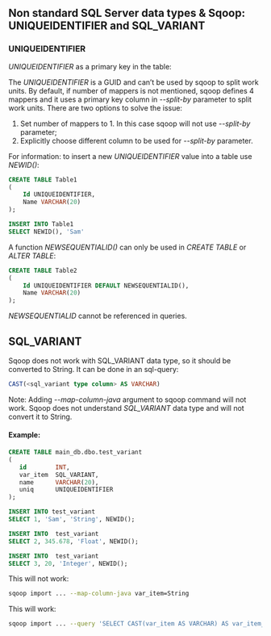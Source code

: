 ## Non standard SQL Server data types & Sqoop: UNIQUEIDENTIFIER and SQL_VARIANT 

### UNIQUEIDENTIFIER
_UNIQUEIDENTIFIER_ as a primary key in the table:

The _UNIQUEIDENTIFIER_ is a GUID and can’t be used by sqoop to split work units. By default, if number of mappers is not mentioned, sqoop defines 4 mappers and it uses a primary key column in _--split-by_ parameter to split work units. 
There are two options to solve the issue:
1. Set number of mappers to 1. In this case sqoop will not use _--split-by_ parameter;
2. Explicitly choose different column to be used for _--split-by_ parameter.

For information: to insert a new _UNIQUEIDENTIFIER_ value into a table use _NEWID()_:
```sql
CREATE TABLE Table1 
(
    Id UNIQUEIDENTIFIER, 
    Name VARCHAR(20)
);

INSERT INTO Table1
SELECT NEWID(), 'Sam'
```

A function _NEWSEQUENTIALID()_ can only be used in _CREATE TABLE_ or _ALTER TABLE_:

```sql
CREATE TABLE Table2
(
    Id UNIQUEIDENTIFIER DEFAULT NEWSEQUENTIALID(),
    Name VARCHAR(20)
);
```
_NEWSEQUENTIALID_ cannot be referenced in queries.

## SQL_VARIANT

Sqoop does not work with SQL_VARIANT data type, so it should be converted to String. It can be done in an sql-query: 
```sql
CAST(<sql_variant type column> AS VARCHAR)
```
Note: Adding _--map-column-java_ argument to sqoop command will not work. Sqoop does not understand _SQL_VARIANT_ data type and will not convert it to String.

#### Example:

```sql
CREATE TABLE main_db.dbo.test_variant
(
   id        INT,
   var_item  SQL_VARIANT,
   name      VARCHAR(20),
   uniq      UNIQUEIDENTIFIER
);

INSERT INTO test_variant
SELECT 1, 'Sam', 'String', NEWID();

INSERT INTO  test_variant
SELECT 2, 345.678, 'Float', NEWID();

INSERT INTO  test_variant
SELECT 3, 20, 'Integer', NEWID();
```
This will not work:
```sh
sqoop import ... --map-column-java var_item=String 
```
This will work:
```sh
sqoop import ... --query 'SELECT CAST(var_item AS VARCHAR) AS var_item_str FROM test_variant'
```